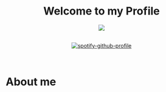 <body>
<h1 align="center">Welcome to my Profile</h1>
<div align="center">
<img src="https://i.imgur.com/VU0ouHj.gif" align="center">
</div>
<div align="center">
<br>

[![spotify-github-profile](https://spotify-github-profile.vercel.app/api/view?uid=itzasuna&cover_image=true&theme=compact)](https://github.com/kittinan/spotify-github-profile)

</div>
<br>

<h1 align="left">About me</h1>
</body>